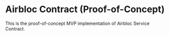 Airbloc Contract (Proof-of-Concept)
=====================

This is the proof-of-concept MVP implementation of Airbloc Service Contract. 